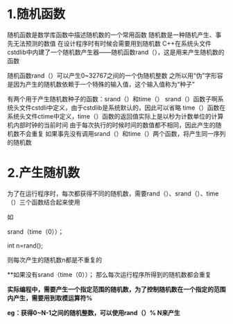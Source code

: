 # 1.随机函数

随机函数是数学库函数中描述随机数的一个常用函数
随机数是一种随机产生、事先无法预测的数值
在设计程序时有时候会需要用到随机数
C++在系统头文件cstdlib中内建了一个随机数产生器——随机函数rand（），这是用来产生随机数的函数

随机函数rand（）可以产生0~32767之间的一个伪随机整数
之所以用“伪”字形容是因为产生的随机数依赖于一个特殊的输入值，这个输入值称为“种子”

有两个用于产生随机数种子的函数：srand（）和time（）
srand（）函数子啊系统头文件cstdli中定义，由于cstdlib是系统默认的，因此可以省略
time（）函数在系统头文件ctime中定义，time（）函数的返回值实际上是以秒为计数单位的计算机内部时钟的当前时间
由于每次执行的时候时间的数值都不相同，因此产生的随机数不会重复
如果事先没有调用srand（）和time（）两个函数，将产生同一序列的随机数

# 2.产生随机数
为了在运行程序时，每次都获得不同的随机数，需要rand（）、srand（）、time（）三个函数结合起来使用

如

srand（time（0））；

int n=rand();

则每次产生的随机数n都是不重复的

**如果没有srand（time（0））； 那么每次运行程序所得到的随机数都会重复

**实际编程中，需要产生一个指定范围的随机数，为了控制随机数在一个指定的范围内产生，需要用到取模运算符%**

**eg：获得0~N-1之间的随机整数，可以使用rand（）% N来产生**

